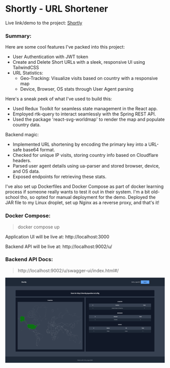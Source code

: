 # Shortly - URL Shortener

Live link/demo to the project: [Shortly](https://shortly.jayanthm.in)

### Summary:

Here are some cool features I've packed into this project:

* User Authentication with JWT token
* Create and Delete Short URLs with a sleek, responsive UI using TailwindCSS
* URL Statistics:
   * Geo-Tracking: Visualize visits based on country with a responsive map
   * Device, Browser, OS stats through User Agent parsing

Here's a sneak peek of what I've used to build this:

* Used Redux Toolkit for seamless state management in the React app.
* Employed rtk-query to interact seamlessly with the Spring REST API.
* Used the package 'react-svg-worldmap' to render the map and populate country data.

Backend magic:

* Implemented URL shortening by encoding the primary key into a URL-safe base64 format.
* Checked for unique IP visits, storing country info based on Cloudflare headers.
* Parsed user agent details using ua-parser and stored browser, device, and OS data.
* Exposed endpoints for retrieving these stats.

I've also set up Dockerfiles and Docker Compose as part of docker learning process if someone really wants to test it out in their system. I'm a bit old-school tho, so opted for manual deployment for the demo. Deployed the JAR file to my Linux droplet, set up Nginx as a reverse proxy, and that's it!

### Docker Compose:

>  docker compose up

Application UI will be live at: http://localhost:3000

Backend API will be live at: http://localhost:9002/u/

### Backend API Docs:

>  http://localhost:9002/u/swagger-ui/index.html#/

![screenshot](demo.png)